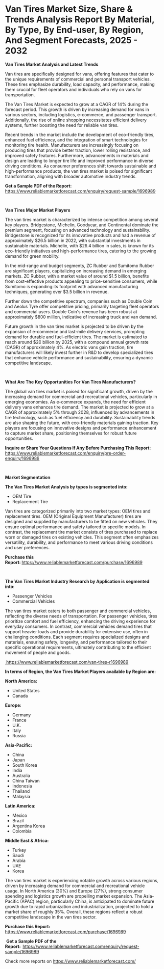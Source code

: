 <p><h1>Van Tires Market Size, Share & Trends Analysis Report By Material, By Type, By End-user, By Region, And Segment Forecasts, 2025 - 2032</h1></p><p><strong>Van Tires Market Analysis and Latest Trends</strong></p>
<p><p>Van tires are specifically designed for vans, offering features that cater to the unique requirements of commercial and personal transport vehicles. These tires emphasize durability, load capacity, and performance, making them crucial for fleet operators and individuals who rely on vans for transportation.</p><p>The Van Tires Market is expected to grow at a CAGR of 14% during the forecast period. This growth is driven by increasing demand for vans in various sectors, including logistics, e-commerce, and passenger transport. Additionally, the rise of online shopping necessitates efficient delivery systems, further boosting the need for reliable van tires.</p><p>Recent trends in the market include the development of eco-friendly tires, enhanced fuel efficiency, and the integration of smart technologies for monitoring tire health. Manufacturers are increasingly focusing on producing tires that provide better traction, lower rolling resistance, and improved safety features. Furthermore, advancements in materials and design are leading to longer tire life and improved performance in diverse driving conditions. As consumer preferences shift towards sustainable and high-performance products, the van tires market is poised for significant transformation, aligning with broader automotive industry trends.</p></p>
<p><strong>Get a Sample PDF of the Report:&nbsp;</strong> <a href="https://www.reliablemarketforecast.com/enquiry/request-sample/1696989?utm_campaign=1169&utm_medium=2&utm_source=Github&utm_content=ia&utm_term=08012025&utm_id=van-tires">https://www.reliablemarketforecast.com/enquiry/request-sample/1696989</a></p>
<p>&nbsp;</p>
<p><strong>Van Tires Major Market Players</strong></p>
<p><p>The van tires market is characterized by intense competition among several key players. Bridgestone, Michelin, Goodyear, and Continental dominate the premium segment, focusing on advanced technology and sustainability. Bridgestone is recognized for its innovative products and had a revenue of approximately $26.5 billion in 2022, with substantial investments in sustainable materials. Michelin, with $29.4 billion in sales, is known for its eco-friendly initiatives and high-performance tires, catering to the growing demand for green mobility.</p><p>In the mid-range and budget segments, ZC Rubber and Sumitomo Rubber are significant players, capitalizing on increasing demand in emerging markets. ZC Rubber, with a market value of around $1.5 billion, benefits from cost-effective products appealing to price-sensitive consumers, while Sumitomo is expanding its footprint with advanced manufacturing techniques, generating over $3.5 billion in revenue.</p><p>Further down the competitive spectrum, companies such as Double Coin and Aeolus Tyre offer competitive pricing, primarily targeting fleet operators and commercial users. Double Coin's revenue has been robust at approximately $800 million, indicative of increasing truck and van demand.</p><p>Future growth in the van tires market is projected to be driven by the expansion of e-commerce and last-mile delivery services, prompting demand for durable and fuel-efficient tires. The market is estimated to reach around $20 billion by 2025, with a compound annual growth rate (CAGR) of approximately 4%. As electric vans gain traction, tire manufacturers will likely invest further in R&D to develop specialized tires that enhance vehicle performance and sustainability, ensuring a dynamic competitive landscape.</p></p>
<p>&nbsp;</p>
<p><strong>What Are The Key Opportunities For Van Tires Manufacturers?</strong></p>
<p><p>The global van tires market is poised for significant growth, driven by the increasing demand for commercial and recreational vehicles, particularly in emerging economies. As e-commerce expands, the need for efficient delivery vans enhances tire demand. The market is projected to grow at a CAGR of approximately 5% through 2028, influenced by advancements in tire technology, such as fuel efficiency and durability. Sustainability trends are also shaping the future, with eco-friendly materials gaining traction. Key players are focusing on innovative designs and performance enhancement to capture market share, positioning themselves for robust future opportunities.</p></p>
<p><strong>Inquire or Share Your Questions If Any Before Purchasing This Report:</strong> <a href="https://www.reliablemarketforecast.com/enquiry/pre-order-enquiry/1696989?utm_campaign=1169&utm_medium=2&utm_source=Github&utm_content=ia&utm_term=08012025&utm_id=van-tires">https://www.reliablemarketforecast.com/enquiry/pre-order-enquiry/1696989</a></p>
<p>&nbsp;</p>
<p><strong>Market Segmentation</strong></p>
<p><strong>The Van Tires Market Analysis by types is segmented into:</strong></p>
<p><ul><li>OEM Tire</li><li>Replacement Tire</li></ul></p>
<p><p>Van tires are categorized primarily into two market types: OEM tires and replacement tires. OEM (Original Equipment Manufacturer) tires are designed and supplied by manufacturers to be fitted on new vehicles. They ensure optimal performance and safety tailored to specific models. In contrast, the replacement tire market consists of tires purchased to replace worn or damaged tires on existing vehicles. This segment often emphasizes versatility, durability, and performance to meet various driving conditions and user preferences.</p></p>
<p><strong>Purchase this Report:&nbsp;</strong><a href="https://www.reliablemarketforecast.com/purchase/1696989?utm_campaign=1169&utm_medium=2&utm_source=Github&utm_content=ia&utm_term=08012025&utm_id=van-tires">https://www.reliablemarketforecast.com/purchase/1696989</a></p>
<p>&nbsp;</p>
<p><strong>The Van Tires Market Industry Research by Application is segmented into:</strong></p>
<p><ul><li>Passenger Vehicles</li><li>Commercial Vehicles</li></ul></p>
<p><p>The van tires market caters to both passenger and commercial vehicles, reflecting the diverse needs of transportation. For passenger vehicles, tires prioritize comfort and fuel efficiency, enhancing the driving experience for everyday consumers. In contrast, commercial vehicles demand tires that support heavier loads and provide durability for extensive use, often in challenging conditions. Each segment requires specialized designs and materials, ensuring safety, longevity, and performance tailored to their specific operational requirements, ultimately contributing to the efficient movement of people and goods.</p></p>
<p><a href="https://www.reliablemarketforecast.com/van-tires-r1696989?utm_campaign=1169&utm_medium=2&utm_source=Github&utm_content=ia&utm_term=08012025&utm_id=van-tires">&nbsp;https://www.reliablemarketforecast.com/van-tires-r1696989</a></p>
<p><strong>In terms of Region, the Van Tires Market Players available by Region are:</strong></p>
<p>
    <p> <strong> North America: </strong>
        <ul>
            <li>United States</li>
            <li>Canada</li>
        </ul>
        </p> 
    <p> <strong> Europe: </strong>
        <ul>
            <li>Germany</li>
            <li>France</li>
            <li>U.K.</li>
            <li>Italy</li>
            <li>Russia</li>
        </ul>
        </p> 
    <p> <strong> Asia-Pacific: </strong>
        <ul>
            <li>China</li>
            <li>Japan</li>
            <li>South Korea</li>
            <li>India</li>
            <li>Australia</li>
            <li>China Taiwan</li>
            <li>Indonesia</li>
            <li>Thailand</li>
            <li>Malaysia</li>
        </ul>
        </p> 
    <p> <strong> Latin America: </strong>
        <ul>
            <li>Mexico</li>
            <li>Brazil</li>
            <li>Argentina Korea</li>
            <li>Colombia</li>
        </ul>
        </p> 
    <p> <strong> Middle East & Africa: </strong>
        <ul>
            <li>Turkey</li>
            <li>Saudi</li>
            <li>Arabia</li>
            <li>UAE</li>
            <li>Korea</li>
        </ul>
    </p>
    </p>
<p><p>The van tires market is experiencing notable growth across various regions, driven by increasing demand for commercial and recreational vehicle usage. In North America (30%) and Europe (27%), strong consumer spending and logistics growth are propelling market expansion. The Asia-Pacific (APAC) region, particularly China, is anticipated to dominate future growth due to rapid urbanization and industrialization, projected to hold a market share of roughly 35%. Overall, these regions reflect a robust competitive landscape in the van tires sector.</p></p>
<p><strong>Purchase this Report: </strong><a href="https://www.reliablemarketforecast.com/purchase/1696989?utm_campaign=1169&utm_medium=2&utm_source=Github&utm_content=ia&utm_term=08012025&utm_id=van-tires">https://www.reliablemarketforecast.com/purchase/1696989</a></p>
<p>&nbsp;<strong>Get a Sample PDF of the Report:&nbsp;&nbsp;</strong><a href="https://www.reliablemarketforecast.com/enquiry/request-sample/1696989?utm_campaign=1169&utm_medium=2&utm_source=Github&utm_content=ia&utm_term=08012025&utm_id=van-tires">https://www.reliablemarketforecast.com/enquiry/request-sample/1696989</a></p>
<p><strong></strong></p>
<p>Check more reports on <a href="https://www.reliablemarketforecast.com/?utm_campaign=1169&utm_medium=2&utm_source=Github&utm_content=ia&utm_term=08012025&utm_id=van-tires">https://www.reliablemarketforecast.com/</a></p>